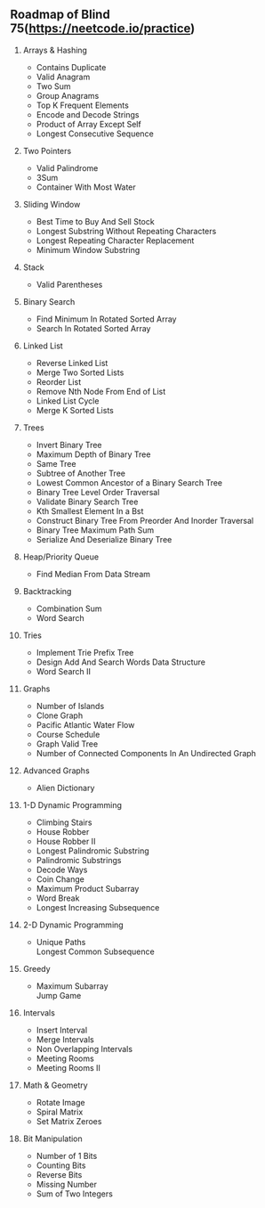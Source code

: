 ## Roadmap of Blind 75(https://neetcode.io/practice)

1. Arrays & Hashing
    - Contains Duplicate   	
    - Valid Anagram   	
    - Two Sum   	
    - Group Anagrams   	
    - Top K Frequent Elements   	
    - Encode and Decode Strings   	
    - Product of Array Except Self   	
    - Longest Consecutive Sequence

2. Two Pointers
    - Valid Palindrome   	
    - 3Sum   	
    - Container With Most Water 

3. Sliding Window
    - Best Time to Buy And Sell Stock   	
    - Longest Substring Without Repeating Characters   	
    - Longest Repeating Character Replacement   	
    - Minimum Window Substring 

4. Stack
    - Valid Parentheses

5. Binary Search
    - Find Minimum In Rotated Sorted Array   	
    - Search In Rotated Sorted Array

6. Linked List
    - Reverse Linked List   	
    - Merge Two Sorted Lists   	
    - Reorder List   	
    - Remove Nth Node From End of List   	
    - Linked List Cycle   	
    - Merge K Sorted Lists

7. Trees
    - Invert Binary Tree   	
    - Maximum Depth of Binary Tree   	
    - Same Tree   	
    - Subtree of Another Tree   	
    - Lowest Common Ancestor of a Binary Search Tree   	
    - Binary Tree Level Order Traversal   	
    - Validate Binary Search Tree   	
    - Kth Smallest Element In a Bst   	
    - Construct Binary Tree From Preorder And Inorder Traversal   	
    - Binary Tree Maximum Path Sum   	
    - Serialize And Deserialize Binary Tree

8. Heap/Priority Queue
    - Find Median From Data Stream

9. Backtracking
    - Combination Sum   	
    - Word Search  

10. Tries
    - Implement Trie Prefix Tree   	
    - Design Add And Search Words Data Structure   	
    - Word Search II

11. Graphs
    - Number of Islands   	
    - Clone Graph   	
    - Pacific Atlantic Water Flow   	
    - Course Schedule   	
    - Graph Valid Tree   	
    - Number of Connected Components In An Undirected Graph

12. Advanced Graphs
    - Alien Dictionary

13. 1-D Dynamic Programming
    - Climbing Stairs   	
    - House Robber   	
    - House Robber II   	
    - Longest Palindromic Substring   	
    - Palindromic Substrings   	
    - Decode Ways   	
    - Coin Change   	
    - Maximum Product Subarray   	
    - Word Break   	
    - Longest Increasing Subsequence 

14. 2-D Dynamic Programming
    - Unique Paths   	
Longest Common Subsequence 

15. Greedy
    - Maximum Subarray   	
Jump Game 

16. Intervals
    - Insert Interval   	
    - Merge Intervals   	
    - Non Overlapping Intervals   	
    - Meeting Rooms   	
    - Meeting Rooms II 

17. Math & Geometry
    - Rotate Image   	
    - Spiral Matrix   	
    - Set Matrix Zeroes

18. Bit Manipulation
    - Number of 1 Bits   	
    - Counting Bits   	
    - Reverse Bits   	
    - Missing Number   	
    - Sum of Two Integers 